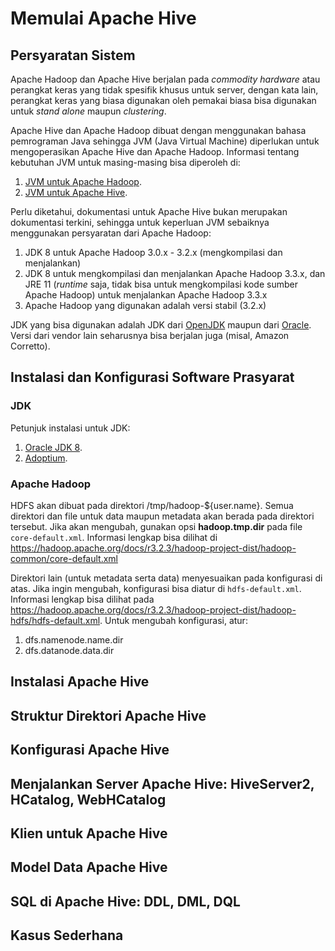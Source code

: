 # Memulai Apache Hive

##  Persyaratan Sistem

Apache Hadoop dan Apache Hive berjalan pada *commodity hardware* atau perangkat keras yang tidak spesifik khusus untuk server, dengan kata lain, perangkat keras yang biasa digunakan oleh pemakai biasa bisa digunakan untuk *stand alone* maupun *clustering*.

Apache Hive dan Apache Hadoop dibuat dengan menggunakan bahasa pemrograman Java sehingga JVM (Java Virtual Machine) diperlukan untuk mengoperasikan Apache Hive dan Apache Hadoop. Informasi tentang kebutuhan JVM untuk masing-masing bisa diperoleh di:

1.  [JVM untuk Apache Hadoop](https://cwiki.apache.org/confluence/display/HADOOP/Hadoop+Java+Versions).
2.  [JVM untuk Apache Hive](https://cwiki.apache.org/confluence/display/Hive/AdminManual+Installation).

Perlu diketahui, dokumentasi untuk Apache Hive bukan merupakan dokumentasi terkini, sehingga untuk keperluan JVM sebaiknya menggunakan persyaratan dari Apache Hadoop:

1.  JDK 8 untuk Apache Hadoop 3.0.x - 3.2.x (mengkompilasi dan menjalankan)
2.  JDK 8 untuk mengkompilasi dan menjalankan Apache Hadoop 3.3.x, dan JRE 11 (*runtime* saja, tidak bisa untuk mengkompilasi kode sumber Apache Hadoop) untuk menjalankan Apache Hadoop 3.3.x
3.  Apache Hadoop yang digunakan adalah versi stabil (3.2.x)

JDK yang bisa digunakan adalah JDK dari [OpenJDK](https://adoptium.net/) maupun dari [Oracle](https://www.oracle.com/java/technologies/downloads/#java8). Versi dari vendor lain seharusnya bisa berjalan juga (misal, Amazon Corretto). 

##  Instalasi dan Konfigurasi Software Prasyarat

### JDK

Petunjuk instalasi untuk JDK:

1.  [Oracle JDK 8](https://docs.oracle.com/javase/8/docs/technotes/guides/install/install_overview.html).
2.  [Adoptium](https://adoptium.net/installation).

### Apache Hadoop

HDFS akan dibuat pada direktori /tmp/hadoop-${user.name}. Semua direktori dan file untuk data maupun metadata akan berada pada direktori tersebut. Jika akan mengubah, gunakan opsi **hadoop.tmp.dir** pada file ``core-default.xml``. Informasi lengkap bisa dilihat di https://hadoop.apache.org/docs/r3.2.3/hadoop-project-dist/hadoop-common/core-default.xml

Direktori lain (untuk metadata serta data) menyesuaikan pada konfigurasi di atas. Jika ingin mengubah, konfigurasi bisa diatur di ``hdfs-default.xml``. Informasi lengkap bisa dilihat pada https://hadoop.apache.org/docs/r3.2.3/hadoop-project-dist/hadoop-hdfs/hdfs-default.xml. Untuk mengubah konfigurasi, atur:

1.  dfs.namenode.name.dir
2.  dfs.datanode.data.dir

##  Instalasi Apache Hive


##  Struktur Direktori Apache Hive


##  Konfigurasi Apache Hive


##  Menjalankan Server Apache Hive: HiveServer2, HCatalog, WebHCatalog


##  Klien untuk Apache Hive


##  Model Data Apache Hive


##  SQL di Apache Hive: DDL, DML, DQL


## Kasus Sederhana

